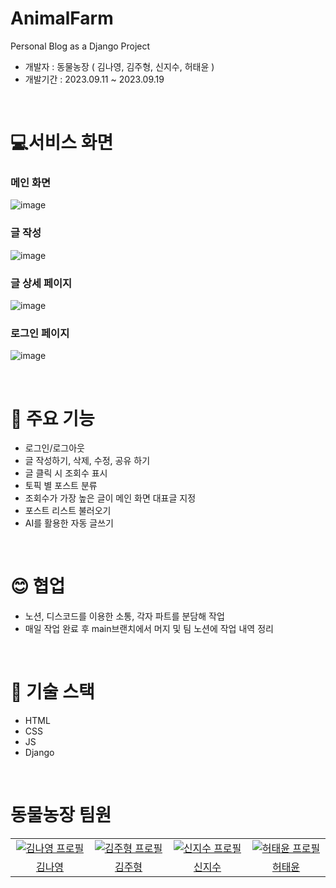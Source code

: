 # AnimalFarm
Personal Blog as a Django Project

- 개발자 : 동물농장 ( 김나영, 김주형, 신지수, 허태윤 )
- 개발기간 : 2023.09.11 ~ 2023.09.19

<br />

# 💻서비스 화면
### 메인 화면
![image](https://github.com/bnz18/AnimalFarm/assets/135521917/c7885b06-3746-42a4-a684-ec5519a9a8e0)

### 글 작성
![image](https://github.com/bnz18/AnimalFarm/assets/135521917/1525887f-ed44-4222-8ea9-92ba6973a471)

### 글 상세 페이지
![image](https://github.com/bnz18/AnimalFarm/assets/135521917/d14d1491-9dab-4711-8934-18d90474a434)

### 로그인 페이지
![image](https://github.com/bnz18/AnimalFarm/assets/135521917/15d5fefc-72a0-4e53-b9de-2c0713412a22)

<br />


# 📢 주요 기능
- 로그인/로그아웃
- 글 작성하기, 삭제, 수정, 공유 하기
- 글 클릭 시 조회수 표시
- 토픽 별 포스트 분류
- 조회수가 가장 높은 글이 메인 화면 대표글 지정
- 포스트 리스트 불러오기
- AI를 활용한 자동 글쓰기

<br />

# 😊 협업
- 노션, 디스코드를 이용한 소통, 각자 파트를 분담해 작업
- 매일 작업 완료 후 main브랜치에서 머지 및 팀 노션에 작업 내역 정리

<br />
 
# 🔨 기술 스택
- HTML
- CSS
- JS
- Django

<br />

# 동물농장 팀원
<table>
  <tr>
    <td align="center" width="150px">
      <a href="https://github.com/KimChaeHong" target="_blank">
        <img src="https://avatars.githubusercontent.com/u/85244599?v=4" alt="김나영 프로필" />
      </a>
    </td>
    <td align="center" width="150px">
      <a href="https://github.com/juni9797" target="_blank">
        <img src="https://avatars.githubusercontent.com/u/132365165?v=4" alt="김주형 프로필" />
      </a>
    </td>
    <td align="center" width="150px">
      <a href="https://github.com/NewJiSoo" target="_blank">
        <img src="https://avatars.githubusercontent.com/u/135521917?v=4" alt="신지수 프로필" />
      </a>
    </td>
    <td align="center" width="150px">
      <a href="https://github.com/Yumi-Heo" target="_blank">
        <img src="https://avatars.githubusercontent.com/u/101459428?v=4" alt="허태윤 프로필" />
      </a>
    </td>
  </tr>
  <tr>
    <td align="center">
      <a href="https://github.com/Ethanall94" target="_blank">
        김나영
      </a>
    </td>
    <td align="center">
      <a href="https://github.com/JKim04" target="_blank">
        김주형
      </a>
    </td>
    <td align="center">
      <a href="https://github.com/NewJiSoo" target="_blank">
        신지수
      </a>
    </td>
    <td align="center">
      <a href="https://github.com/bnz18" target="_blank">
        허태윤
      </a>
    </td>
  </tr>
</table>

<br />
  
  
